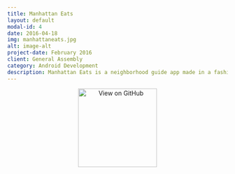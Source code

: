 ```yaml
---
title: Manhattan Eats
layout: default
modal-id: 4
date: 2016-04-18
img: manhattaneats.jpg
alt: image-alt
project-date: February 2016
client: General Assembly
category: Android Development
description: Manhattan Eats is a neighborhood guide app made in a fashion similar to the app Yelp. The app allows a user to browse through a pre-populated list of restaurants in the area, it displays the restaurant's information, and it allows you to map your way to the restaurant. I stored my restaurant data in an SQLite database and using a SQLiteOpenDatabaseHelper, the app can search, retrieve, and edit the columns of restaurant data. The app includes the use of an ArrayAdapter, Listeners, and Intents as well as the implementation of some material design. 
---
```


<div style="text-align:center">
<a href= "https://github.com/chris-shum/Project-2" target="_blank">
<img alt='View on GitHub' src= "http://chris-shum.github.io/img/github.png" width="180"/>
</a>
</div>
